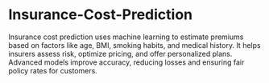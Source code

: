 # Insurance-Cost-Prediction
Insurance cost prediction uses machine learning to estimate premiums based on factors like age, BMI, smoking habits, and medical history. It helps insurers assess risk, optimize pricing, and offer personalized plans. Advanced models improve accuracy, reducing losses and ensuring fair policy rates for customers.
